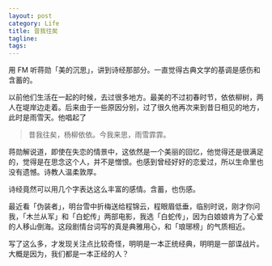 ```yaml
---
layout: post
category: Life
title: 昔我往矣
tagline:
tags: 
---
```


用 FM 听蒋勋「美的沉思」，讲到诗经那部分。一直觉得古典文学的基调是感伤和含蓄的。

以前他们生活在一起的时候，去过很多地方。最美的不过初春时节，依依柳树，两人在堤岸边走着。后来由于一些原因分别，过了很久他再次来到昔日相见的地方，此时是雨雪天。他唱起了

> 昔我往矣，杨柳依依。今我来思，雨雪霏霏。

蒋勋解说道，即使在失恋的情景中，这依然是一个美丽的回忆，他觉得还是很满足的，觉得是在思念这个人，并不是憎恨。也感到曾经好好的恋爱过，所以生命里也没有遗憾。诗教人温柔敦厚。

诗经竟然可以用几个字表达这么丰富的感情。含蓄，也伤感。

最近看「伪装者」，明台雪中折梅送给程锦云，程眼眉低垂，临别时说，刚才你问我，「木兰从军」和「白蛇传」两部电影，我选「白蛇传」，因为白娘娘肯为了心爱的人移山倒海。这段剧情台词写的真是典雅用心，和「琅琊榜」的气质相近。

写了这么多，才发现关注点比较奇怪，明明是一本正统经典，明明是一部谍战片。大概是因为，我们都是一本正经的人？


